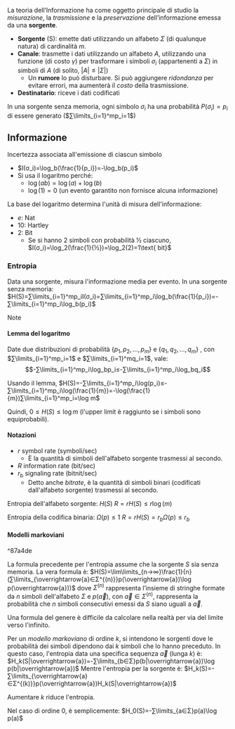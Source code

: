 La teoria dell’Informazione ha come oggetto principale di studio la *misurazione*, la *trasmissione* e la *preservazione* dell’informazione emessa da una **sorgente**.
- **Sorgente** (S): emette dati utilizzando un alfabeto $Σ$ (di qualunque natura) di cardinalità $m$.
- **Canale**: trasmette i dati utilizzando un alfabeto $A$, utilizzando una funzione (di costo $γ$) per trasformare i simboli $σ_i$ (appartenenti a $Σ$) in simboli di $A$ (di solito, $|A|≤|Σ|$)
	- Un **rumore** lo può disturbare. Si può aggiungere *ridondanza* per evitare errori, ma aumenterà il *costo* della trasmissione.
- **Destinatario**: riceve i dati codificati

In una sorgente senza memoria, ogni simbolo $σ_i$ ha una probabilità $P(σ_i)=p_i$ di essere generato ($∑\limits_{i=1}^mp_i=1$)

## **Informazione**

Incertezza associata all'emissione di ciascun simbolo
- $I(σ_i)=\log_b(\frac{1}{p_i})=-\log_b(p_i)$
- Si usa il logaritmo perché:
	- $\log(ab)=\log(a)+\log(b)$
	- $\log(1)=0$ (un evento garantito non fornisce alcuna informazione)

La base del logaritmo determina l'unità di misura dell'informazione:
- $e$: Nat
- $10$: Hartley
- $2$: Bit
	- Se si hanno 2 simboli con probabilità $½$ ciascuno, $I(σ_i)=\log_2(\frac{1}{½})=\log_2(2)=1\text{ bit}$

### Entropia

Data una sorgente, misura l'informazione media per evento.
In una sorgente senza memoria:
$H(S)=∑\limits_{i=1}^mp_iI(σ_i)=∑\limits_{i=1}^mp_i\log_b(\frac{1}{p_i})=-∑\limits_{i=1}^mp_i\log_b(p_i)$

>[!note]
>#### Lemma del logaritmo
>Date due distribuzioni di probabilità $\{p_1,p_2,…,p_m\}$ e $\{q_1,q_2,…,q_m\}$ , con $∑\limits_{i=1}^mp_i=1$ e $∑\limits_{i=1}^mq_i=1$, vale:
>$$-∑\limits_{i=1}^mp_i\log_bp_i≤-∑\limits_{i=1}^mp_i\log_bq_i$$

Usando il lemma, $H(S)=-∑\limits_{i=1}^mp_i\log(p_i)≤-∑\limits_{i=1}^mp_i\log(\frac{1}{m})=-\log(\frac{1}{m})∑\limits_{i=1}^mp_i=\log m$

Quindi, $0≤H(S)≤\log m$ (l'upper limit è raggiunto se i simboli sono equiprobabili).

#### Notazioni

- $r$ symbol rate (symboli/sec)
	- È la quantità di simboli dell'alfabeto sorgente trasmessi al secondo.
- $R$ information rate (bit/sec)
- $r_b$ signaling rate (bitnit/sec)
	- Detto anche *bitrate*, è la quantità di simboli binari (codificati dall'alfabeto sorgente) trasmessi al secondo.

Entropia dell'alfabeto sorgente: $H(S)$
$R=rH(S)≤r\log(m)$

Entropia della codifica binaria: $Ω(p)≤1$
$R=rH(S)=r_bΩ(p)≤r_b$

#### Modelli markoviani

^87a4de

La formula precedente per l'entropia assume che la sorgente $S$ sia senza memoria. La vera formula è:
$H(S)=\lim\limits_{n→∞}\frac{1}{n}(∑\limits_{\overrightarrow{a}∈Σ^{(n)}}p(\overrightarrow{a})\log p(\overrightarrow{a}))$
dove $Σ^{(n)}$ rappresenta l’insieme di stringhe formate da $n$ simboli dell'alfabeto $Σ$ e $p(\overrightarrow{a})$, con $\overrightarrow{a}∈Σ^{(n)}$, rappresenta la probabilità che $n$ simboli consecutivi emessi da $S$ siano uguali a $\overrightarrow{a}$.

Una formula del genere è difficile da calcolare nella realtà per via del limite verso l'infinito.

Per un *modello markoviano* di ordine $k$, si intendono le sorgenti dove le probabilità dei simboli dipendono dai $k$ simboli che lo hanno preceduto. In questo caso, l'entropia data una specifica sequenza $\overrightarrow{a}$ (lunga $k$) è:
$H_k(S|\overrightarrow{a})=-∑\limits_{b∈Σ}p(b|\overrightarrow{a})\log p(b|\overrightarrow{a})$
Mentre l'entropia per la sorgente è:
$H_k(S)=-∑\limits_{\overrightarrow{a}∈Σ^{(k)}}p(\overrightarrow{a})H_k(S|\overrightarrow{a})$

Aumentare $k$ riduce l'entropia.

Nel caso di ordine 0, è semplicemente:
$H_0(S)=-∑\limits_{a∈Σ}p(a)\log p(a)$
